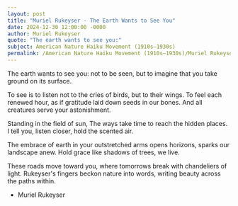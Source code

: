 ```yaml
---
layout: post
title: "Muriel Rukeyser - The Earth Wants to See You"
date: 2024-12-30 12:00:00 -0000
author: Muriel Rukeyser
quote: "The earth wants to see you:"
subject: American Nature Haiku Movement (1910s–1930s)
permalink: /American Nature Haiku Movement (1910s–1930s)/Muriel Rukeyser/Muriel Rukeyser - The Earth Wants to See You
---
```


The earth wants to see you:
  not to be seen, but to imagine
  that you take ground on its surface.

To see is to listen
not to the cries of birds, but to their wings.
To feel each renewed hour, as if gratitude
laid down seeds in our bones.
And all creatures serve your astonishment.

Standing in the field of sun,
The ways take time to reach the hidden places.
I tell you, listen closer, hold the scented air.

The embrace of earth in your outstretched arms
opens horizons, sparks our landscape anew.
Hold grace like shadows of trees, we live. 

These roads move toward you,
where tomorrows break with chandeliers of light.
Rukeyser's fingers beckon nature into words,
writing beauty across the paths within.


- Muriel Rukeyser
